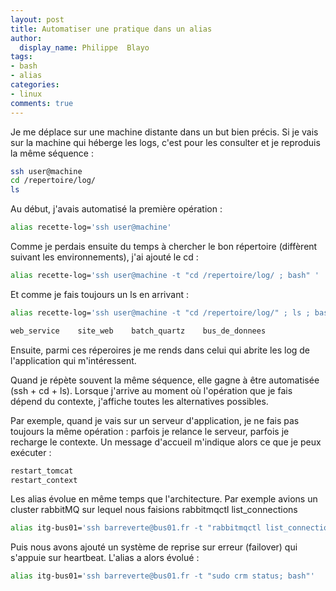 ```yaml
---
layout: post
title: Automatiser une pratique dans un alias
author:
  display_name: Philippe  Blayo
tags:
- bash
- alias
categories:
- linux
comments: true
---
```


Je me déplace sur une machine distante dans un but bien précis. Si je vais sur la machine qui héberge les logs, c'est pour les consulter et je reproduis la même séquence :

````bash
ssh user@machine
cd /repertoire/log/
ls
````

Au début, j'avais automatisé la première opération :

````bash
alias recette-log='ssh user@machine'
````

Comme je perdais ensuite du temps à chercher le bon répertoire (diffèrent suivant les environnements), j'ai ajouté le cd :

````bash
alias recette-log='ssh user@machine -t "cd /repertoire/log/ ; bash" '
````

Et comme je fais toujours un ls en arrivant :

````bash
alias recette-log='ssh user@machine -t "cd /repertoire/log/" ; ls ; bash'

web_service    site_web    batch_quartz    bus_de_donnees
````

Ensuite, parmi ces réperoires je me rends dans celui qui abrite les log de l'application qui m'intéressent.

Quand je répète souvent la même séquence, elle gagne à être automatisée (ssh + cd + ls). Lorsque j'arrive au moment où l'opération que je fais dépend du contexte, j'affiche toutes les alternatives possibles.

Par exemple, quand je vais sur un serveur d'application, je ne fais pas toujours la même opération : parfois je relance le serveur, parfois je recharge le contexte. Un message d'accueil m'indique alors ce que je peux exécuter :

````bash
restart_tomcat
restart_context
````

Les alias évolue en même temps que l'architecture. Par exemple avions un cluster rabbitMQ sur lequel nous faisions rabbitmqctl list_connections

````bash
alias itg-bus01='ssh barreverte@bus01.fr -t "rabbitmqctl list_connections; bash"'
````

Puis nous avons ajouté un système de reprise sur erreur (failover) qui s'appuie sur heartbeat. L'alias a alors évolué :

````bash
alias itg-bus01='ssh barreverte@bus01.fr -t "sudo crm status; bash"'
````
